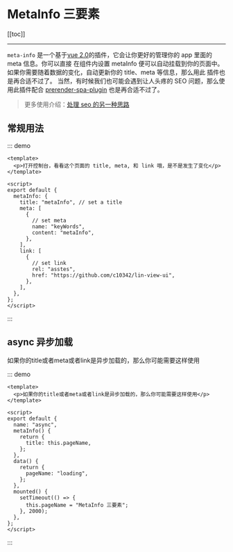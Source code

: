 # MetaInfo 三要素

[[toc]]

---

`meta-info` 是一个基于[vue 2.0](https://vuejs.org)的插件，它会让你更好的管理你的 app 里面的 meta 信息。你可以直接
在组件内设置 metaInfo 便可以自动挂载到你的页面中。如果你需要随着数据的变化，自动更新你的 title、meta 等信息，那么用此
插件也是再合适不过了。
当然，有时候我们也可能会遇到让人头疼的 SEO 问题，那么使用此插件配合 [prerender-spa-plugin](https://github.com/chrisvfritz/prerender-spa-plugin) 也是再合适不过了。

> 更多使用介绍：[处理 seo 的另一种思路](https://zhuanlan.zhihu.com/p/29148760?group_id=890298677627879424)

## 常规用法

::: demo

```vue
<template>
  <p>打开控制台，看看这个页面的 title, meta, 和 link 哦，是不是发生了变化</p>
</template>

<script>
export default {
  metaInfo: {
    title: "metaInfo", // set a title
    meta: [
      {
        // set meta
        name: "keyWords",
        content: "metaInfo",
      },
    ],
    link: [
      {
        // set link
        rel: "asstes",
        href: "https://github.com/c10342/lin-view-ui",
      },
    ],
  },
};
</script>
```

:::

## async 异步加载

<div class="demo-block">
  <p>如果你的title或者meta或者link是异步加载的，那么你可能需要这样使用</p>
</div>

::: demo

```vue
<template>
  <p>如果你的title或者meta或者link是异步加载的，那么你可能需要这样使用</p>
</template>

<script>
export default {
  name: "async",
  metaInfo() {
    return {
      title: this.pageName,
    };
  },
  data() {
    return {
      pageName: "loading",
    };
  },
  mounted() {
    setTimeout(() => {
      this.pageName = "MetaInfo 三要素";
    }, 2000);
  },
};
</script>
```

:::
